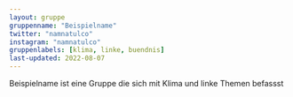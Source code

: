 ```yaml
---
layout: gruppe
gruppenname: "Beispielname"
twitter: "namnatulco"
instagram: "namnatulco"
gruppenlabels: [klima, linke, buendnis]
last-updated: 2022-08-07
---
```


Beispielname ist eine Gruppe die sich mit Klima und linke Themen befassst
